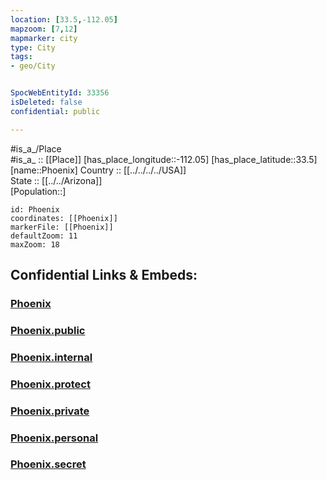 ```yaml
---
location: [33.5,-112.05] 
mapzoom: [7,12] 
mapmarker: city 
type: City
tags:
- geo/City


SpocWebEntityId: 33356
isDeleted: false
confidential: public

---
```

#is_a_/Place  
#is_a_ :: [[Place]] 
[has_place_longitude::-112.05] 
[has_place_latitude::33.5] 
[name::Phoenix] 
Country :: [[../../../../USA]]  
State :: [[../../Arizona]]  
[Population::] 



```leaflet
id: Phoenix
coordinates: [[Phoenix]] 
markerFile: [[Phoenix]] 
defaultZoom: 11 
maxZoom: 18
```


## Confidential Links & Embeds: 

### [Phoenix](/_Standards/Earth/Continent/America~North/USA/USA~Mountain/Arizona/counties~Arizona/Maricopa,County/cities~Maricopa/Phoenix.md) 

### [Phoenix.public](/_public/Earth/Continent/America~North/USA/USA~Mountain/Arizona/counties~Arizona/Maricopa,County/cities~Maricopa/Phoenix.public.md) 

### [Phoenix.internal](/_internal/Earth/Continent/America~North/USA/USA~Mountain/Arizona/counties~Arizona/Maricopa,County/cities~Maricopa/Phoenix.internal.md) 

### [Phoenix.protect](/_protect/Earth/Continent/America~North/USA/USA~Mountain/Arizona/counties~Arizona/Maricopa,County/cities~Maricopa/Phoenix.protect.md) 

### [Phoenix.private](/_private/Earth/Continent/America~North/USA/USA~Mountain/Arizona/counties~Arizona/Maricopa,County/cities~Maricopa/Phoenix.private.md) 

### [Phoenix.personal](/_personal/Earth/Continent/America~North/USA/USA~Mountain/Arizona/counties~Arizona/Maricopa,County/cities~Maricopa/Phoenix.personal.md) 

### [Phoenix.secret](/_secret/Earth/Continent/America~North/USA/USA~Mountain/Arizona/counties~Arizona/Maricopa,County/cities~Maricopa/Phoenix.secret.md)

